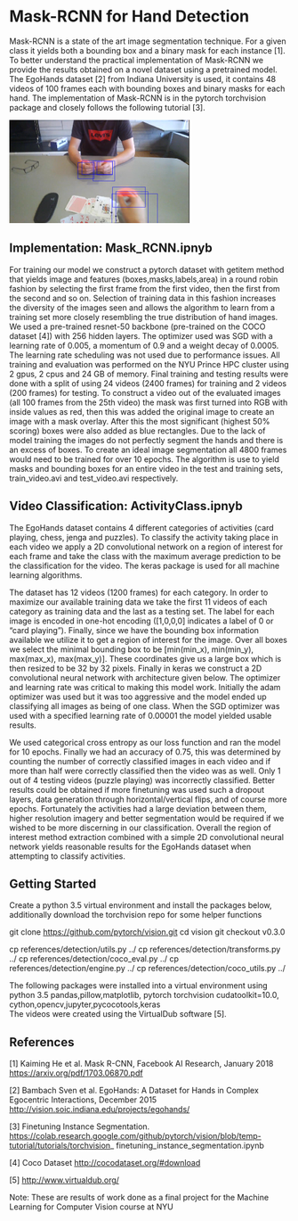 # Mask-RCNN for Hand Detection
Mask-RCNN is a state of the art image segmentation technique. For a given class it yields both a bounding box and a 
binary mask for each instance [1]. To better understand the practical implementation of Mask-RCNN we provide the results 
obtained on a novel dataset using a pretrained model. The EgoHands dataset [2] from Indiana University is used, it
contains 48 videos of 100 frames each with bounding boxes and binary masks for each hand. The implementation of Mask-RCNN 
is in the pytorch torchvision package and closely follows the following tutorial [3]. 

![Screenshot](hands_exampl1.png)

## Implementation: Mask_RCNN.ipnyb
For training our model we construct a pytorch dataset with getitem method that yields image and features (boxes,masks,labels,area) in a round robin fashion by selecting the first frame from the first video, then the first from the second and so on. Selection of training data in this fashion increases the diversity of the images seen and allows the algorithm to learn from a training set more closely resembling the true distribution of hand images. We used a pre-trained resnet-50 backbone (pre-trained on the COCO dataset [4]) with 256 hidden layers. The optimizer used was SGD with a learning rate of 0.005, a momentum of 0.9 and a weight decay of 0.0005. The learning rate scheduling was not used due to performance issues. All training and evaluation was performed on the NYU Prince HPC cluster using 2 gpus, 2 cpus and 24 GB of memory. Final training and testing results were done with a split of using 24 videos (2400 frames) for training and 2 videos (200 frames) for testing. To construct a video out of the evaluated images (all 100 frames from the 25th video) the mask was first turned into RGB with inside values as red, then this was added the original image to create an image with a mask overlay. After this the most significant (highest 50% scoring) boxes were also added as blue rectangles. Due to the lack of model training the images do not perfectly segment the hands and there is an excess of boxes. To create an ideal image segmentation all 4800 frames would need to be trained for over 10 epochs. The algorithm is use to yield masks and bounding boxes for an entire video in the test and training sets, train_video.avi and test_video.avi respectively. 

## Video Classification: ActivityClass.ipnyb
The EgoHands dataset contains 4 different categories of activities (card playing, chess, jenga and puzzles). To classify the activity taking place in each video we apply a 2D convolutional network on a region of interest for each frame and take the class with the maximum average prediction to be the classification for the video. The keras package is used for all machine learning algorithms. 

The dataset has 12 videos (1200 frames) for each category. In order to maximize our available training data we take the first 11 videos of each category as training data and the last as a testing set. The label for each image is encoded in one-hot encoding ([1,0,0,0] indicates a label of 0 or “card playing”). Finally, since we have the bounding box information available we utilize it to get a region of interest for the image. Over all boxes we select the minimal bounding box to be [min(min_x), min(min_y), max(max_x), max(max_y)]. These coordinates give us a large box which is then resized to be 32 by 32 pixels.  Finally in keras we construct a 2D convolutional neural network with architecture given below. The optimizer and learning rate was critical to making this model work. Initially the adam optimizer was used but it was too aggressive and the model ended up classifying all images as being of one class. When the SGD optimizer was used with a specified learning rate of 0.00001 the model yielded usable results.

We used categorical cross entropy as our loss function and ran the model for 10 epochs. Finally we had an accuracy of 0.75, this was determined by counting the number of correctly classified images in each video and if more than half were correctly classified then the video was as well. Only 1 out of 4 testing videos (puzzle playing) was incorrectly classified. Better results could be obtained if more finetuning was used such a dropout layers, data generation through horizontal/vertical flips, and of course more epochs. Fortunately the activities had a large deviation between them, higher resolution imagery and better segmentation would be required if we wished to be more discerning in our classification. Overall the region of interest method extraction combined with a simple 2D convolutional neural network yields reasonable results for the EgoHands dataset when attempting to classify activities.  

## Getting Started

Create a python 3.5 virtual environment and install the packages below, additionally download the torchvision repo
for some helper functions

git clone https://github.com/pytorch/vision.git
cd vision
git checkout v0.3.0

cp references/detection/utils.py ../
cp references/detection/transforms.py ../
cp references/detection/coco_eval.py ../
cp references/detection/engine.py ../
cp references/detection/coco_utils.py ../

The following packages were installed into a virtual environment using python 3.5
pandas,pillow,matplotlib, pytorch torchvision cudatoolkit=10.0, cython,opencv,jupyter,pycocotools,keras                                                          
The videos were created using the VirtualDub software [5].


## References

[1] Kaiming He et al. Mask R-CNN, Facebook AI Research,  January 2018 https://arxiv.org/pdf/1703.06870.pdf 
 
[2] Bambach Sven et al. EgoHands: A Dataset for Hands in Complex Egocentric Interactions, December 2015 http://vision.soic.indiana.edu/projects/egohands/ 
 
[3] Finetuning Instance Segmentation.  https://colab.research.google.com/github/pytorch/vision/blob/temp-tutorial/tutorials/torchvision_ finetuning_instance_segmentation.ipynb 
 
[4] Coco Dataset http://cocodataset.org/#download 
 
[5] http://www.virtualdub.org/ 

Note: These are results of work done as a final project for the Machine Learning for Computer Vision course
at NYU

